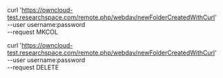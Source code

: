 curl 'https://owncloud-test.researchspace.com/remote.php/webdav/newFolderCreatedWithCurl' \
--user username:password \
--request MKCOL

curl 'https://owncloud-test.researchspace.com/remote.php/webdav/newFolderCreatedWithCurl' \
--user username:password \
--request DELETE
